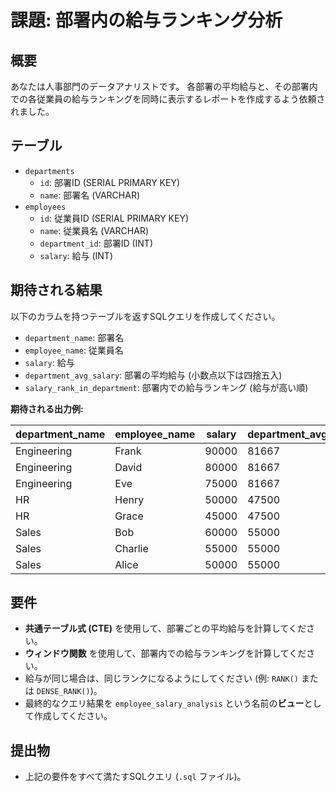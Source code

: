 # 課題: 部署内の給与ランキング分析

## 概要

あなたは人事部門のデータアナリストです。
各部署の平均給与と、その部署内での各従業員の給与ランキングを同時に表示するレポートを作成するよう依頼されました。

## テーブル

*   `departments`
    *   `id`: 部署ID (SERIAL PRIMARY KEY)
    *   `name`: 部署名 (VARCHAR)
*   `employees`
    *   `id`: 従業員ID (SERIAL PRIMARY KEY)
    *   `name`: 従業員名 (VARCHAR)
    *   `department_id`: 部署ID (INT)
    *   `salary`: 給与 (INT)

## 期待される結果

以下のカラムを持つテーブルを返すSQLクエリを作成してください。

*   `department_name`: 部署名
*   `employee_name`: 従業員名
*   `salary`: 給与
*   `department_avg_salary`: 部署の平均給与 (小数点以下は四捨五入)
*   `salary_rank_in_department`: 部署内での給与ランキング (給与が高い順)

**期待される出力例:**

| department_name | employee_name | salary | department_avg_salary | salary_rank_in_department |
| --------------- | ------------- | ------ | --------------------- | ------------------------- |
| Engineering     | Frank         | 90000  | 81667                 | 1                         |
| Engineering     | David         | 80000  | 81667                 | 2                         |
| Engineering     | Eve           | 75000  | 81667                 | 3                         |
| HR              | Henry         | 50000  | 47500                 | 1                         |
| HR              | Grace         | 45000  | 47500                 | 2                         |
| Sales           | Bob           | 60000  | 55000                 | 1                         |
| Sales           | Charlie       | 55000  | 55000                 | 2                         |
| Sales           | Alice         | 50000  | 55000                 | 3                         |

## 要件

*   **共通テーブル式 (CTE)** を使用して、部署ごとの平均給与を計算してください。
*   **ウィンドウ関数** を使用して、部署内での給与ランキングを計算してください。
*   給与が同じ場合は、同じランクになるようにしてください (例: `RANK()` または `DENSE_RANK()`)。
*   最終的なクエリ結果を `employee_salary_analysis` という名前の**ビュー**として作成してください。

## 提出物

*   上記の要件をすべて満たすSQLクエリ (`.sql` ファイル)。

